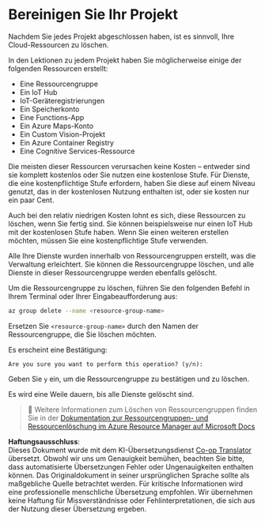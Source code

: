 <!--
CO_OP_TRANSLATOR_METADATA:
{
  "original_hash": "5a94fbab1ba737e9bd6cc6c64f114fa0",
  "translation_date": "2025-08-25T20:40:14+00:00",
  "source_file": "clean-up.md",
  "language_code": "de"
}
-->
# Bereinigen Sie Ihr Projekt

Nachdem Sie jedes Projekt abgeschlossen haben, ist es sinnvoll, Ihre Cloud-Ressourcen zu löschen.

In den Lektionen zu jedem Projekt haben Sie möglicherweise einige der folgenden Ressourcen erstellt:

* Eine Ressourcengruppe
* Ein IoT Hub
* IoT-Geräteregistrierungen
* Ein Speicherkonto
* Eine Functions-App
* Ein Azure Maps-Konto
* Ein Custom Vision-Projekt
* Ein Azure Container Registry
* Eine Cognitive Services-Ressource

Die meisten dieser Ressourcen verursachen keine Kosten – entweder sind sie komplett kostenlos oder Sie nutzen eine kostenlose Stufe. Für Dienste, die eine kostenpflichtige Stufe erfordern, haben Sie diese auf einem Niveau genutzt, das in der kostenlosen Nutzung enthalten ist, oder sie kosten nur ein paar Cent.

Auch bei den relativ niedrigen Kosten lohnt es sich, diese Ressourcen zu löschen, wenn Sie fertig sind. Sie können beispielsweise nur einen IoT Hub mit der kostenlosen Stufe haben. Wenn Sie einen weiteren erstellen möchten, müssen Sie eine kostenpflichtige Stufe verwenden.

Alle Ihre Dienste wurden innerhalb von Ressourcengruppen erstellt, was die Verwaltung erleichtert. Sie können die Ressourcengruppe löschen, und alle Dienste in dieser Ressourcengruppe werden ebenfalls gelöscht.

Um die Ressourcengruppe zu löschen, führen Sie den folgenden Befehl in Ihrem Terminal oder Ihrer Eingabeaufforderung aus:

```sh
az group delete --name <resource-group-name>
```

Ersetzen Sie `<resource-group-name>` durch den Namen der Ressourcengruppe, die Sie löschen möchten.

Es erscheint eine Bestätigung:

```output
Are you sure you want to perform this operation? (y/n): 
```

Geben Sie `y` ein, um die Ressourcengruppe zu bestätigen und zu löschen.

Es wird eine Weile dauern, bis alle Dienste gelöscht sind.

> 💁 Weitere Informationen zum Löschen von Ressourcengruppen finden Sie in der [Dokumentation zur Ressourcengruppen- und Ressourcenlöschung im Azure Resource Manager auf Microsoft Docs](https://docs.microsoft.com/azure/azure-resource-manager/management/delete-resource-group?WT.mc_id=academic-17441-jabenn&tabs=azure-cli)

**Haftungsausschluss**:  
Dieses Dokument wurde mit dem KI-Übersetzungsdienst [Co-op Translator](https://github.com/Azure/co-op-translator) übersetzt. Obwohl wir uns um Genauigkeit bemühen, beachten Sie bitte, dass automatisierte Übersetzungen Fehler oder Ungenauigkeiten enthalten können. Das Originaldokument in seiner ursprünglichen Sprache sollte als maßgebliche Quelle betrachtet werden. Für kritische Informationen wird eine professionelle menschliche Übersetzung empfohlen. Wir übernehmen keine Haftung für Missverständnisse oder Fehlinterpretationen, die sich aus der Nutzung dieser Übersetzung ergeben.